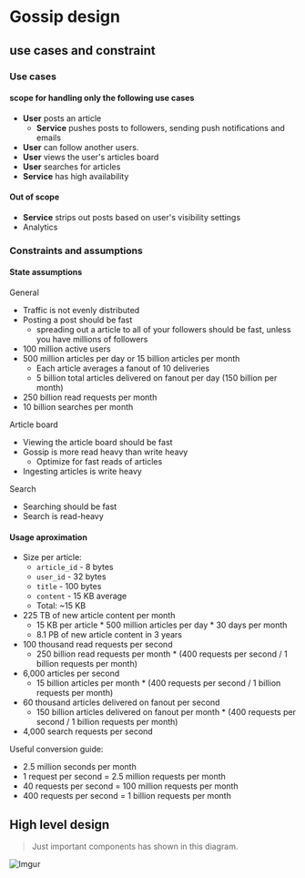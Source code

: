 # Gossip design

## use cases and constraint

### Use cases

#### scope for handling only the following use cases

* **User** posts an article
    * **Service** pushes posts to followers, sending push notifications and emails
* **User** can follow another users.
* **User** views the user's articles board
* **User** searches for articles
* **Service** has high availability

#### Out of scope

* **Service** strips out posts based on user's visibility settings
* Analytics

### Constraints and assumptions

#### State assumptions

General

* Traffic is not evenly distributed
* Posting a post should be fast
    * spreading out a article to all of your followers should be fast, unless you have millions of followers
* 100 million active users
* 500 million articles per day or 15 billion articles per month
    * Each article averages a fanout of 10 deliveries
    * 5 billion total articles delivered on fanout per day (150 billion per month)
* 250 billion read requests per month
* 10 billion searches per month

Article board

* Viewing the article board should be fast
* Gossip is more read heavy than write heavy
    * Optimize for fast reads of articles
* Ingesting articles is write heavy

Search

* Searching should be fast
* Search is read-heavy


#### Usage aproximation

* Size per article:
    * `article_id` - 8 bytes
    * `user_id` - 32 bytes
    * `title` - 100 bytes
    * `content` - 15 KB average
    * Total: ~15 KB
* 225 TB of new article content per month
    * 15 KB per article * 500 million articles per day * 30 days per month
    * 8.1 PB of new article content in 3 years
* 100 thousand read requests per second
    * 250 billion read requests per month * (400 requests per second / 1 billion requests per month)
* 6,000 articles per second
    * 15 billion articles per month * (400 requests per second / 1 billion requests per month)
* 60 thousand articles delivered on fanout per second
    * 150 billion articles delivered on fanout per month * (400 requests per second / 1 billion requests per month)
* 4,000 search requests per second

Useful conversion guide:

* 2.5 million seconds per month
* 1 request per second = 2.5 million requests per month
* 40 requests per second = 100 million requests per month
* 400 requests per second = 1 billion requests per month


## High level design

> Just important components has shown in this diagram.

![Imgur](https://i.imgur.com/7DAvTLJ.png)
